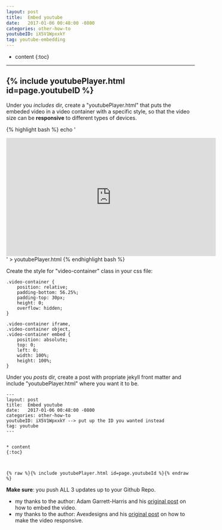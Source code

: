 ```yaml
---
layout: post
title:  Embed youtube
date:   2017-01-06 00:48:00 -0800
categories: other-how-to
youtubeID: iX5V1WpxxkY
tag: youtube-embedding
---
```



* content
{:toc}


---
{% include youtubePlayer.html id=page.youtubeID %}
---

Under you _includes_ dir, create a "youtubePlayer.html" that puts the embeded video in a video container with a specific style, so that the video size can be __responsive__ to different types of devices.

{% highlight bash %}
echo '<div class="video-container"><iframe width="560" height="315" src="https://www.youtube.com/embed/{{ include.id }}" frameborder="0" allowfullscreen></iframe></div>' > youtubePlayer.html
{% endhighlight bash %}


Create the style for "video-container" class in your css file:

```
.video-container {
    position: relative;
    padding-bottom: 56.25%;
    padding-top: 30px;
    height: 0;
    overflow: hidden;
}

.video-container iframe,  
.video-container object,  
.video-container embed {
    position: absolute;
    top: 0;
    left: 0;
    width: 100%;
    height: 100%;
}
```

Under you _posts_ dir, create a post with propriate jekyll front matter and include "youtubePlayer.html" where you want it to be.

```
---
layout: post
title:  Embed youtube
date:   2017-01-06 00:48:00 -0800
categories: other-how-to
youtubeID: iX5V1WpxxkY --> put up the ID you wanted instead
tag: youtube
---


* content
{:toc}



{% raw %}{% include youtubePlayer.html id=page.youtubeId %}{% endraw %}

```

__Make sure__: you push ALL 3 updates up to your Github Repo.


* my thanks to the author: Adam Garrett-Harris and his [original post](https://adam.garrett-harris.com/how-to-easily-embed-youtube-videos-in-jekyll-sites-without-a-plugin) on how to embed the video.
* my thanks to the author: Avexdesigns and his [original post](https://avexdesigns.com/responsive-youtube-embed/) on how to make the video responsive.
